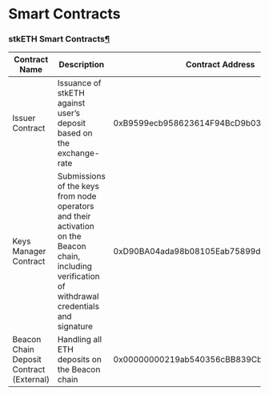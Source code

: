 # Smart Contracts

### stkETH Smart Contracts[¶](broken-reference) <a href="#stketh-smart-contracts" id="stketh-smart-contracts"></a>

| Contract Name                            | Description                                                                                                                                          | Contract Address                           |
| ---------------------------------------- | ---------------------------------------------------------------------------------------------------------------------------------------------------- | ------------------------------------------ |
| Issuer Contract                          | Issuance of stkETH against user’s deposit based on the exchange-rate                                                                                 | 0xB9599ecb958623614F94BcD9b03f9Ab161Eb05D0 |
| Keys Manager Contract                    | Submissions of the keys from node operators and their activation on the Beacon chain, including verification of withdrawal credentials and signature | 0xD90BA04ada98b08105Eab75899dbf9cb9f2910C2 |
| Beacon Chain Deposit Contract (External) | Handling all ETH deposits on the Beacon chain                                                                                                        | 0x00000000219ab540356cBB839Cbe05303d7705Fa |
